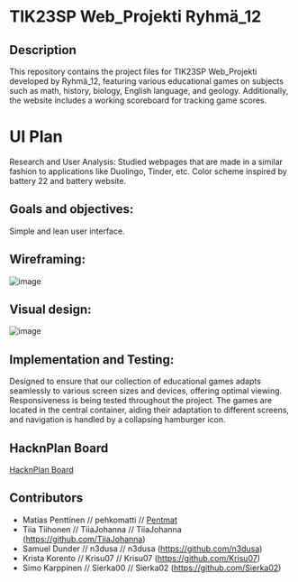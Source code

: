 # TIK23SP Web_Projekti Ryhmä_12

## Description
This repository contains the project files for TIK23SP Web_Projekti developed by Ryhmä_12, featuring various educational games on subjects such as math, history, biology, English language, and geology. 
Additionally, the website includes a working scoreboard for tracking game scores.

# UI Plan

Research and User Analysis:
Studied webpages that are made in a similar fashion to applications like Duolingo, Tinder, etc. Color scheme inspired by battery 22 and battery website.

## Goals and objectives:
Simple and lean user interface.

## Wireframing:

![image](https://github.com/TiiaJohanna/TIK23_web_12/assets/156056783/bc6de008-be2b-4a38-8e87-9b4b8f4743f2)

 
## Visual design:

![image](https://github.com/TiiaJohanna/TIK23_web_12/assets/156056783/65281edd-121e-4420-98e9-118628e07a31)

## Implementation and Testing:
Designed to ensure that our collection of educational games adapts seamlessly to various screen sizes and devices, offering optimal viewing. 
Responsiveness is being tested throughout the project. The games are located in the central container, aiding their adaptation to different screens, and navigation is handled by a collapsing hamburger icon.




















## HacknPlan Board
[HacknPlan Board](https://app.hacknplan.com/p/201787/kanban?categoryId=0&boardId=554280)

## Contributors
- Matias Penttinen // pehkomatti // [Pentmat](https://github.com/Pentmat)
- Tiia Tiihonen // TiiaJohanna //  TiiaJohanna (https://github.com/TiiaJohanna)
- Samuel Dunder // n3dusa // n3dusa (https://github.com/n3dusa)
- Krista Korento // Krisu07 // Krisu07 (https://github.com/Krisu07)
- Simo Karppinen // Sierka00 // Sierka02 (https://github.com/Sierka02)

